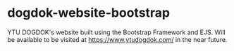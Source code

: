 # dogdok-website-bootstrap

YTU DOGDOK's website built using the Bootstrap Framework and EJS. Will be available to be visited at https://www.ytudogdok.com/ in the near future.
